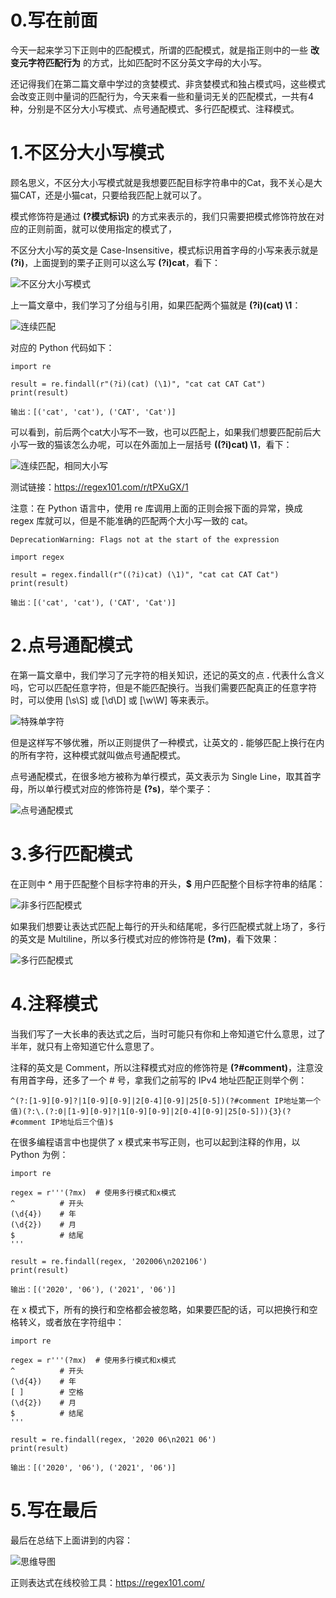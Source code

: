# 0.写在前面

今天一起来学习下正则中的匹配模式，所谓的匹配模式，就是指正则中的一些 **改变元字符匹配行为** 的方式，比如匹配时不区分英文字母的大小写。

还记得我们在第二篇文章中学过的贪婪模式、非贪婪模式和独占模式吗，这些模式会改变正则中量词的匹配行为，今天来看一些和量词无关的匹配模式，一共有4种，分别是不区分大小写模式、点号通配模式、多行匹配模式、注释模式。

# 1.不区分大小写模式

顾名思义，不区分大小写模式就是我想要匹配目标字符串中的Cat，我不关心是大猫CAT，还是小猫cat，只要给我匹配上就可以了。

模式修饰符是通过 **(?模式标识)** 的方式来表示的，我们只需要把模式修饰符放在对应的正则前面，就可以使用指定的模式了，

不区分大小写的英文是 Case-Insensitive，模式标识用首字母的小写来表示就是 **(?i)**，上面提到的栗子正则可以这么写 **(?i)cat**，看下：

![不区分大小写模式](https://github.com/alidili/Regex/raw/main/%E4%B8%80%E8%B5%B7%E5%AD%A6%E4%B9%A0%E6%AD%A3%E5%88%99%E8%A1%A8%E8%BE%BE%E5%BC%8F%EF%BC%88%E5%9B%9B%EF%BC%89%E5%B8%B8%E8%A7%81%E7%9A%844%E7%A7%8D%E5%8C%B9%E9%85%8D%E6%A8%A1%E5%BC%8F/resources/%E4%B8%8D%E5%8C%BA%E5%88%86%E5%A4%A7%E5%B0%8F%E5%86%99%E6%A8%A1%E5%BC%8F.png)

上一篇文章中，我们学习了分组与引用，如果匹配两个猫就是 **(?i)(cat) \1**：

![连续匹配](https://github.com/alidili/Regex/raw/main/%E4%B8%80%E8%B5%B7%E5%AD%A6%E4%B9%A0%E6%AD%A3%E5%88%99%E8%A1%A8%E8%BE%BE%E5%BC%8F%EF%BC%88%E5%9B%9B%EF%BC%89%E5%B8%B8%E8%A7%81%E7%9A%844%E7%A7%8D%E5%8C%B9%E9%85%8D%E6%A8%A1%E5%BC%8F/resources/%E8%BF%9E%E7%BB%AD%E5%8C%B9%E9%85%8D.png)

对应的 Python 代码如下：

```
import re

result = re.findall(r"(?i)(cat) (\1)", "cat cat CAT Cat")
print(result)

输出：[('cat', 'cat'), ('CAT', 'Cat')]
```

可以看到，前后两个cat大小写不一致，也可以匹配上，如果我们想要匹配前后大小写一致的猫该怎么办呢，可以在外面加上一层括号 **((?i)cat) \1**，看下：

![连续匹配，相同大小写](https://github.com/alidili/Regex/raw/main/%E4%B8%80%E8%B5%B7%E5%AD%A6%E4%B9%A0%E6%AD%A3%E5%88%99%E8%A1%A8%E8%BE%BE%E5%BC%8F%EF%BC%88%E5%9B%9B%EF%BC%89%E5%B8%B8%E8%A7%81%E7%9A%844%E7%A7%8D%E5%8C%B9%E9%85%8D%E6%A8%A1%E5%BC%8F/resources/%E8%BF%9E%E7%BB%AD%E5%8C%B9%E9%85%8D%EF%BC%8C%E7%9B%B8%E5%90%8C%E5%A4%A7%E5%B0%8F%E5%86%99.png)

测试链接：https://regex101.com/r/tPXuGX/1

注意：在 Python 语言中，使用 re 库调用上面的正则会报下面的异常，换成 regex 库就可以，但是不能准确的匹配两个大小写一致的 cat。

```
DeprecationWarning: Flags not at the start of the expression
```

```
import regex

result = regex.findall(r"((?i)cat) (\1)", "cat cat CAT Cat")
print(result)

输出：[('cat', 'cat'), ('CAT', 'Cat')]
```

# 2.点号通配模式

在第一篇文章中，我们学习了元字符的相关知识，还记的英文的点 **.** 代表什么含义吗，它可以匹配任意字符，但是不能匹配换行。当我们需要匹配真正的任意字符时，可以使用 [\s\S] 或 [\d\D] 或 [\w\W] 等来表示。

![特殊单字符](https://github.com/alidili/Regex/raw/main/%E4%B8%80%E8%B5%B7%E5%AD%A6%E4%B9%A0%E6%AD%A3%E5%88%99%E8%A1%A8%E8%BE%BE%E5%BC%8F%EF%BC%88%E5%9B%9B%EF%BC%89%E5%B8%B8%E8%A7%81%E7%9A%844%E7%A7%8D%E5%8C%B9%E9%85%8D%E6%A8%A1%E5%BC%8F/resources/%E7%89%B9%E6%AE%8A%E5%8D%95%E5%AD%97%E7%AC%A6.png)

但是这样写不够优雅，所以正则提供了一种模式，让英文的 **.** 能够匹配上换行在内的所有字符，这种模式就叫做点号通配模式。

点号通配模式，在很多地方被称为单行模式，英文表示为 Single Line，取其首字母，所以单行模式对应的修饰符是 **(?s)**，举个栗子：

![点号通配模式](https://github.com/alidili/Regex/raw/main/%E4%B8%80%E8%B5%B7%E5%AD%A6%E4%B9%A0%E6%AD%A3%E5%88%99%E8%A1%A8%E8%BE%BE%E5%BC%8F%EF%BC%88%E5%9B%9B%EF%BC%89%E5%B8%B8%E8%A7%81%E7%9A%844%E7%A7%8D%E5%8C%B9%E9%85%8D%E6%A8%A1%E5%BC%8F/resources/%E7%82%B9%E5%8F%B7%E9%80%9A%E9%85%8D%E6%A8%A1%E5%BC%8F.png)

# 3.多行匹配模式

在正则中 **^** 用于匹配整个目标字符串的开头，**$** 用户匹配整个目标字符串的结尾：

![非多行匹配模式](https://github.com/alidili/Regex/raw/main/%E4%B8%80%E8%B5%B7%E5%AD%A6%E4%B9%A0%E6%AD%A3%E5%88%99%E8%A1%A8%E8%BE%BE%E5%BC%8F%EF%BC%88%E5%9B%9B%EF%BC%89%E5%B8%B8%E8%A7%81%E7%9A%844%E7%A7%8D%E5%8C%B9%E9%85%8D%E6%A8%A1%E5%BC%8F/resources/%E9%9D%9E%E5%A4%9A%E8%A1%8C%E5%8C%B9%E9%85%8D%E6%A8%A1%E5%BC%8F.png)

如果我们想要让表达式匹配上每行的开头和结尾呢，多行匹配模式就上场了，多行的英文是 Multiline，所以多行模式对应的修饰符是 **(?m)**，看下效果：

![多行匹配模式](https://github.com/alidili/Regex/raw/main/%E4%B8%80%E8%B5%B7%E5%AD%A6%E4%B9%A0%E6%AD%A3%E5%88%99%E8%A1%A8%E8%BE%BE%E5%BC%8F%EF%BC%88%E5%9B%9B%EF%BC%89%E5%B8%B8%E8%A7%81%E7%9A%844%E7%A7%8D%E5%8C%B9%E9%85%8D%E6%A8%A1%E5%BC%8F/resources/%E5%A4%9A%E8%A1%8C%E5%8C%B9%E9%85%8D%E6%A8%A1%E5%BC%8F.png)

# 4.注释模式

当我们写了一大长串的表达式之后，当时可能只有你和上帝知道它什么意思，过了半年，就只有上帝知道它什么意思了。

注释的英文是 Comment，所以注释模式对应的修饰符是 **(?#comment)**，注意没有用首字母，还多了一个 # 号，拿我们之前写的 IPv4 地址匹配正则举个例：

```
^(?:[1-9][0-9]?|1[0-9][0-9]|2[0-4][0-9]|25[0-5])(?#comment IP地址第一个值)(?:\.(?:0|[1-9][0-9]?|1[0-9][0-9]|2[0-4][0-9]|25[0-5])){3}(?#comment IP地址后三个值)$
```

在很多编程语言中也提供了 x 模式来书写正则，也可以起到注释的作用，以 Python 为例：

```
import re

regex = r'''(?mx)  # 使用多行模式和x模式
^          # 开头
(\d{4})    # 年
(\d{2})    # 月
$          # 结尾
'''

result = re.findall(regex, '202006\n202106')
print(result)

输出：[('2020', '06'), ('2021', '06')]
```

在 x 模式下，所有的换行和空格都会被忽略，如果要匹配的话，可以把换行和空格转义，或者放在字符组中：

```
import re

regex = r'''(?mx)  # 使用多行模式和x模式
^          # 开头
(\d{4})    # 年
[ ]        # 空格
(\d{2})    # 月
$          # 结尾
'''

result = re.findall(regex, '2020 06\n2021 06')
print(result)

输出：[('2020', '06'), ('2021', '06')]
```

# 5.写在最后

最后在总结下上面讲到的内容：

![思维导图](https://github.com/alidili/Regex/raw/main/%E4%B8%80%E8%B5%B7%E5%AD%A6%E4%B9%A0%E6%AD%A3%E5%88%99%E8%A1%A8%E8%BE%BE%E5%BC%8F%EF%BC%88%E5%9B%9B%EF%BC%89%E5%B8%B8%E8%A7%81%E7%9A%844%E7%A7%8D%E5%8C%B9%E9%85%8D%E6%A8%A1%E5%BC%8F/resources/%E6%80%9D%E7%BB%B4%E5%AF%BC%E5%9B%BE.png)

正则表达式在线校验工具：https://regex101.com/